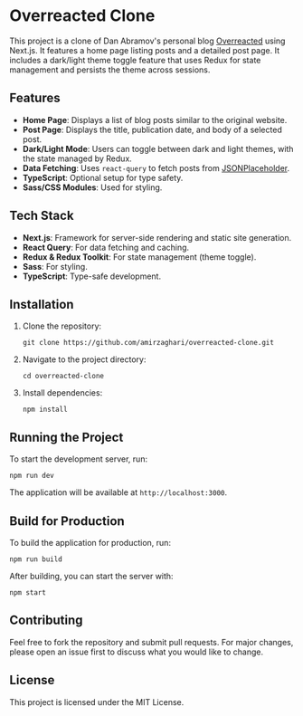 
# Overreacted Clone

This project is a clone of Dan Abramov's personal blog [Overreacted](https://overreacted.io) using Next.js. It features a home page listing posts and a detailed post page. It includes a dark/light theme toggle feature that uses Redux for state management and persists the theme across sessions.

## Features
- **Home Page**: Displays a list of blog posts similar to the original website.
- **Post Page**: Displays the title, publication date, and body of a selected post.
- **Dark/Light Mode**: Users can toggle between dark and light themes, with the state managed by Redux.
- **Data Fetching**: Uses `react-query` to fetch posts from [JSONPlaceholder](https://jsonplaceholder.typicode.com/posts).
- **TypeScript**: Optional setup for type safety.
- **Sass/CSS Modules**: Used for styling.

## Tech Stack
- **Next.js**: Framework for server-side rendering and static site generation.
- **React Query**: For data fetching and caching.
- **Redux & Redux Toolkit**: For state management (theme toggle).
- **Sass**: For styling.
- **TypeScript**: Type-safe development.

## Installation
1. Clone the repository:
   ```
   git clone https://github.com/amirzaghari/overreacted-clone.git
   ```
2. Navigate to the project directory:
   ```
   cd overreacted-clone
   ```
3. Install dependencies:
   ```
   npm install
   ```

## Running the Project
To start the development server, run:
```
npm run dev
```
The application will be available at `http://localhost:3000`.

## Build for Production
To build the application for production, run:
```
npm run build
```
After building, you can start the server with:
```
npm start
```

## Contributing
Feel free to fork the repository and submit pull requests. For major changes, please open an issue first to discuss what you would like to change.

## License
This project is licensed under the MIT License.
